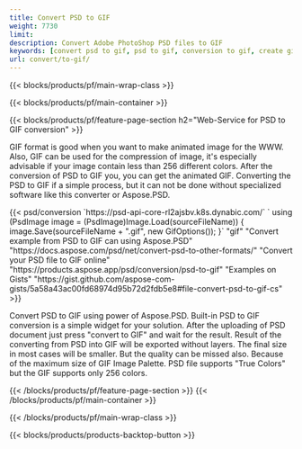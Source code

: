 ```yaml
---
title: Convert PSD to GIF
weight: 7730
limit: 
description: Convert Adobe PhotoShop PSD files to GIF
keywords: [convert psd to gif, psd to gif, conversion to gif, create gif from psd, print psd as gif]
url: convert/to-gif/
---
```


{{< blocks/products/pf/main-wrap-class >}}

{{< blocks/products/pf/main-container >}}

{{< blocks/products/pf/feature-page-section h2="Web-Service for PSD to GIF conversion" >}}
<p>GIF format is good when you want to make animated image for the WWW. Also, GIF can be used for the compression of image, it's especially advisable if your image contain less than 256 different colors. After the conversion of PSD to GIF you, you can get the animated GIF. Converting the PSD to GIF if a simple process, but it can not be done without specialized software like this converter or Aspose.PSD.</p>
{{< psd/conversion `https://psd-api-core-rl2ajsbv.k8s.dynabic.com/` 
`    using (PsdImage image = (PsdImage)Image.Load(sourceFileName))
    {
        image.Save(sourceFileName + ".gif",  new GifOptions());
    }` 
"gif" 
"Convert example from PSD to GIF can using Aspose.PSD"  "https://docs.aspose.com/psd/net/convert-psd-to-other-formats/" 
"Convert your PSD file to GIF online" "https://products.aspose.app/psd/conversion/psd-to-gif" 
"Examples on Gists" "https://gist.github.com/aspose-com-gists/5a58a43ac00fd68974d95b72d2fdb5e8#file-convert-psd-to-gif-cs" >}}
<p>Convert PSD to GIF using power of Aspose.PSD. Built-in PSD to GIF conversion is a simple widget for your solution. After the uploading of PSD document just press "convert to GIF" and wait for the result. Result of the converting from PSD into GIF will be exported without layers. The final size in most cases will be smaller. But the quality can be missed also. Because of the maximum size of GIF Image Palette. PSD file supports "True Colors" but the GIF supports only 256 colors. </p>
{{< /blocks/products/pf/feature-page-section >}}
{{< /blocks/products/pf/main-container >}}


{{< /blocks/products/pf/main-wrap-class >}}

{{< blocks/products/products-backtop-button >}}
